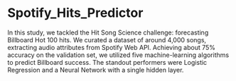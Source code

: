 # Spotify_Hits_Predictor
In this study, we tackled the Hit Song Science challenge: forecasting Billboard Hot 100 hits. We curated a dataset of around 4,000 songs, extracting audio attributes from Spotify Web API. Achieving about 75% accuracy on the validation set, we utilized five machine-learning algorithms to predict Billboard success. The standout performers were Logistic Regression and a Neural Network with a single hidden layer.
